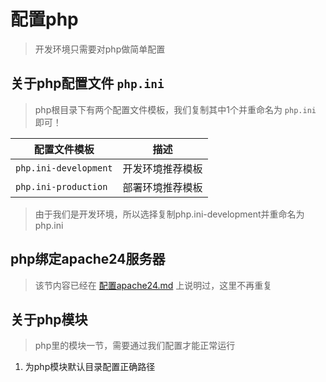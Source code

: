 # 配置php

> 开发环境只需要对php做简单配置

## 关于php配置文件 `php.ini`

> php根目录下有两个配置文件模板，我们复制其中1个并重命名为 `php.ini` 即可！

配置文件模板                | 描述
--------------------- | --------
`php.ini-development` | 开发环境推荐模板
`php.ini-production`  | 部署环境推荐模板

> 由于我们是开发环境，所以选择复制php.ini-development并重命名为php.ini

## php绑定apache24服务器

> 该节内容已经在 [配置apache24.md]('./配置apache24.md') 上说明过，这里不再重复

## 关于php模块

> php里的模块一节，需要通过我们配置才能正常运行

1. 为php模块默认目录配置正确路径

>
